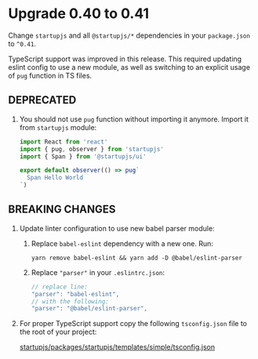 # Upgrade 0.40 to 0.41

Change `startupjs` and all `@startupjs/*` dependencies in your `package.json` to `^0.41`.

TypeScript support was improved in this release. This required updating eslint config to use a new module, as well as switching to an explicit usage of `pug` function in TS files.

## DEPRECATED

1. You should not use `pug` function without importing it anymore. Import it from `startupjs` module:

    ```js
    import React from 'react'
    import { pug, observer } from 'startupjs'
    import { Span } from '@startupjs/ui'

    export default observer(() => pug`
      Span Hello World
    `)
    ```

## BREAKING CHANGES

1. Update linter configuration to use new babel parser module:

    1. Replace `babel-eslint` dependency with a new one. Run:

        ```
        yarn remove babel-eslint && yarn add -D @babel/eslint-parser
        ```

    1. Replace `"parser"` in your `.eslintrc.json`:

        ```js
        // replace line:
        "parser": "babel-eslint",
        // with the following:
        "parser": "@babel/eslint-parser",
        ```

1. For proper TypeScript support copy the following `tsconfig.json` file to the root of your project:

    [startupjs/packages/startupjs/templates/simple/tsconfig.json](https://github.com/startupjs/startupjs/blob/v0.41.0/packages/startupjs/templates/simple/tsconfig.json)
